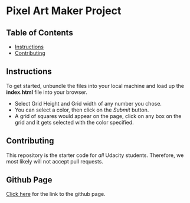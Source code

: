 # Pixel Art Maker Project

## Table of Contents

* [Instructions](#instructions)
* [Contributing](#contributing)

## Instructions

To get started, unbundle the files into your local machine and load up the **index.html** file into your browser.
* Select Grid Height and Grid width of any number you chose.
* You can select a color, then click on the _Submit_ button.
* A grid of squares would appear on the page, click on any box on the grid and it gets selected with the color specified.


## Contributing

This repository is the starter code for _all_ Udacity students. Therefore, we most likely will not accept pull requests.

## Github Page

[Click here](https://chilezdengr.github.io/PixelApplication/) for the link to the github page.
